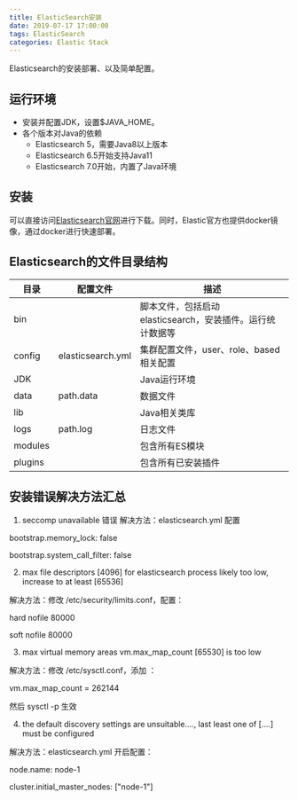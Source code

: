 ```yaml
---
title: ElasticSearch安装
date: 2019-07-17 17:00:00
tags: ElasticSearch
categories: Elastic Stack
---
```


Elasticsearch的安装部署、以及简单配置。

<!-- more -->

## 运行环境
- 安装并配置JDK，设置$JAVA_HOME。
- 各个版本对Java的依赖
    - Elasticsearch 5，需要Java8以上版本
    - Elasticsearch 6.5开始支持Java11
    - Elasticsearch 7.0开始，内置了Java环境

## 安装
可以直接访问[Elasticsearch官网](https://www.elastic.co/cn/downloads/elasticsearch)进行下载。同时，Elastic官方也提供docker镜像，通过docker进行快速部署。

## Elasticsearch的文件目录结构
目录 | 配置文件 | 描述
-- | -- | --
bin     |  | 脚本文件，包括启动elasticsearch，安装插件。运行统计数据等
config  | elasticsearch.yml | 集群配置文件，user、role、based相关配置
JDK     |  | Java运行环境
data    | path.data | 数据文件
lib     |  | Java相关类库
logs    | path.log | 日志文件
modules |  | 包含所有ES模块
plugins |  | 包含所有已安装插件

## 安装错误解决方法汇总
1. seccomp unavailable 错误
解决方法：elasticsearch.yml 配置

bootstrap.memory_lock: false

bootstrap.system_call_filter: false

2. max file descriptors [4096] for elasticsearch process likely too low, increase to at least [65536]

解决方法：修改 /etc/security/limits.conf，配置：

hard nofile 80000

soft nofile 80000

3. max virtual memory areas vm.max_map_count [65530] is too low

解决方法：修改 /etc/sysctl.conf，添加 ：

vm.max_map_count = 262144

然后 sysctl -p 生效

4. the default discovery settings are unsuitable...., last least one of [....] must be configured

解决方法：elasticsearch.yml 开启配置：

node.name: node-1

cluster.initial_master_nodes: ["node-1"]